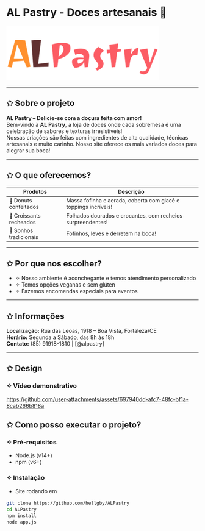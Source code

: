 # AL Pastry - Doces artesanais 🍰   

<img src="public/images/Titulo.png" alt="titulo" width="400" />

---
## ✩ Sobre o projeto

**AL Pastry – Delicie-se com a doçura feita com amor!**  
Bem-vindo à **AL Pastry**, a loja de doces onde cada sobremesa é uma celebração de sabores e texturas irresistíveis!  
Nossas criações são feitas com ingredientes de alta qualidade, técnicas artesanais e muito carinho.
Nosso site oferece os mais variados doces para alegrar sua boca!

---

## ✩ O que oferecemos?

| Produtos               | Descrição                                                                 |
|------------------------|---------------------------------------------------------------------------|
| 🍩 Donuts confeitados  | Massa fofinha e aerada, coberta com glacê e toppings incríveis!          |
| 🥐 Croissants recheados| Folhados dourados e crocantes, com recheios surpreendentes!              |
| 🍞 Sonhos tradicionais | Fofinhos, leves e derretem na boca!                                      |

---

## ✩ Por que nos escolher?

- ✧ Nosso ambiente é aconchegante e temos atendimento personalizado  
- ✧ Temos opções veganas e sem glúten  
- ✧ Fazemos encomendas especiais para eventos  

---

## ✩ Informações

**Localização:** Rua das Leoas, 1918 – Boa Vista, Fortaleza/CE  
**Horário:** Segunda a Sábado, das 8h às 18h  
**Contato:** (85) 91918-1810 | [@alpastry]

---

## ✩ Design


### ✧ Vídeo demonstrativo



https://github.com/user-attachments/assets/697940dd-afc7-48fc-bf1a-8cab266b818a



## ✩ Como posso executar o projeto?

### ✧ Pré-requisitos

- Node.js (v14+)  
- npm (v6+)

### ✧ Instalação

- Site rodando em 

```bash
git clone https://github.com/hellgby/ALPastry
cd ALPastry
npm install
node app.js
